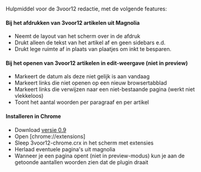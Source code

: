 Hulpmiddel voor de 3voor12 redactie, met de volgende features:

#### Bij het afdrukken van 3voor12 artikelen uit Magnolia

- Neemt de layout van het scherm over in de afdruk
- Drukt alleen de tekst van het artikel af en geen sidebars e.d.
- Drukt lege ruimte af in plaats van plaatjes om inkt te besparen.

#### Bij het openen van 3voor12 artikelen in edit-weergave (niet in preview)

- Markeert de datum als deze niet gelijk is aan vandaag
- Markeert links die niet openen op een nieuw browsertabblad
- Markeert links die verwijzen naar een niet-bestaande pagina (werkt niet vlekkeloos)
- Toont het aantal woorden per paragraaf en per artikel

#### Installeren in Chrome

- Download [versie 0.9](releases/3voor12-chrome-0.9.crx?raw=true)
- Open [chrome://extensions]
- Sleep 3voor12-chrome.crx in het scherm met extensies
- Herlaad eventuele pagina's uit magnolia
- Wanneer je een pagina opent (niet in preview-modus) kun je aan de getoonde aantallen woorden zien dat de plugin draait
